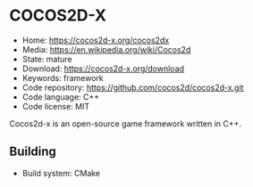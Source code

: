 # COCOS2D-X

- Home: https://cocos2d-x.org/cocos2dx
- Media: https://en.wikipedia.org/wiki/Cocos2d
- State: mature
- Download: https://cocos2d-x.org/download
- Keywords: framework
- Code repository: https://github.com/cocos2d/cocos2d-x.git
- Code language: C++
- Code license: MIT

Cocos2d-x is an open-source game framework written in C++.

## Building

- Build system: CMake
